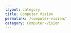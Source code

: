 ```yaml
---
layout: category
title: Computer Vision
permalink: /computer-vision/
category: Computer-Vision
---
```

